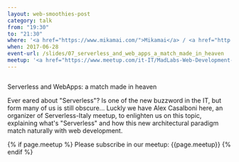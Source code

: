 ```yaml
---
layout: web-smoothies-post
category: talk
from: "19:30"
to: "21:30"
where: '<a href="https://www.mikamai.com/">Mikamai</a> / <a href="http://linkme.it/">LinkMe</a> - Via Giulio Venini, 42 - MILANO'
when: 2017-06-28 
event-url: /slides/07_serverless_and_web_apps_a_match_made_in_heaven
meetup: '<a href="https://www.meetup.com/it-IT/MadLabs-Web-Development-a-Milano/events/243647368/">WebSmoothies - Serverless e Sviluppo Web: amore a prima vista</a>'
---
```

<span class="image right"><img src="{{ site.baseurl }}/{{ site.images }}/128px-Mad_scientist_transparent_background.svg.png" alt=""></span>
	
Serverless and WebApps: a match made in heaven

Ever eared about "Serverless"? Is one of the new buzzword in the IT, but form many of us is still obscure... Luckly we have Alex Casalboni here, an organizer of Serverless-Italy meetup, to enlighten us on this topic, explaining what's "Serverless" and how this new architectural paradigm match naturally with web development.

{% if page.meetup %}
Please subscribe in our meetup: {{page.meetup}}
{% endif %}
